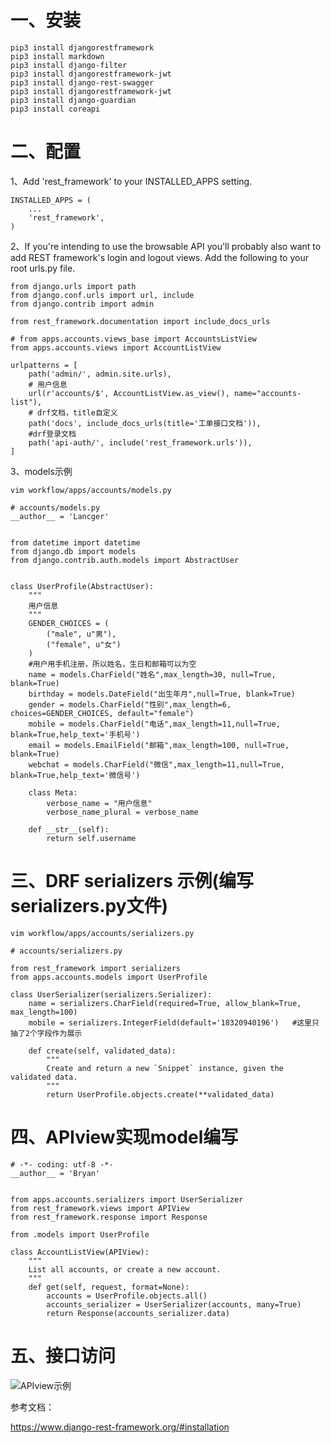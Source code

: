 # 一、安装
```
pip3 install djangorestframework
pip3 install markdown
pip3 install django-filter
pip3 install djangorestframework-jwt
pip3 install django-rest-swagger
pip3 install djangorestframework-jwt
pip3 install django-guardian
pip3 install coreapi
```

# 二、配置
1、Add 'rest_framework' to your INSTALLED_APPS setting.
```
INSTALLED_APPS = (
    ...
    'rest_framework',
)
```
2、If you're intending to use the browsable API you'll probably also want to add REST framework's login and logout views. Add the following to your root urls.py file.
```
from django.urls import path
from django.conf.urls import url, include
from django.contrib import admin

from rest_framework.documentation import include_docs_urls

# from apps.accounts.views_base import AccountsListView
from apps.accounts.views import AccountListView

urlpatterns = [
    path('admin/', admin.site.urls),
    # 用户信息
    url(r'accounts/$', AccountListView.as_view(), name="accounts-list"),
    # drf文档，title自定义
    path('docs', include_docs_urls(title='工单接口文档')),
    #drf登录文档
    path('api-auth/', include('rest_framework.urls')),
]
```
3、models示例
```
vim workflow/apps/accounts/models.py
```
```
# accounts/models.py
__author__ = 'Lancger'


from datetime import datetime
from django.db import models
from django.contrib.auth.models import AbstractUser


class UserProfile(AbstractUser):
    """
    用户信息
    """
    GENDER_CHOICES = (
        ("male", u"男"),
        ("female", u"女")
    )
    #用户用手机注册，所以姓名，生日和邮箱可以为空
    name = models.CharField("姓名",max_length=30, null=True, blank=True)
    birthday = models.DateField("出生年月",null=True, blank=True)
    gender = models.CharField("性别",max_length=6, choices=GENDER_CHOICES, default="female")
    mobile = models.CharField("电话",max_length=11,null=True, blank=True,help_text='手机号')
    email = models.EmailField("邮箱",max_length=100, null=True, blank=True)
    webchat = models.CharField("微信",max_length=11,null=True, blank=True,help_text='微信号')

    class Meta:
        verbose_name = "用户信息"
        verbose_name_plural = verbose_name

    def __str__(self):
        return self.username
```

# 三、DRF serializers 示例(编写serializers.py文件)
```
vim workflow/apps/accounts/serializers.py
```

```
# accounts/serializers.py

from rest_framework import serializers
from apps.accounts.models import UserProfile

class UserSerializer(serializers.Serializer):
    name = serializers.CharField(required=True, allow_blank=True, max_length=100)
    mobile = serializers.IntegerField(default='18320940196')   #这里只抽了2个字段作为展示

    def create(self, validated_data):
        """
        Create and return a new `Snippet` instance, given the validated data.
        """
        return UserProfile.objects.create(**validated_data)
```

# 四、APIview实现model编写
```
# -*- coding: utf-8 -*-
__author__ = 'Bryan'


from apps.accounts.serializers import UserSerializer
from rest_framework.views import APIView
from rest_framework.response import Response

from .models import UserProfile

class AccountListView(APIView):
    """
    List all accounts, or create a new account.
    """
    def get(self, request, format=None):
        accounts = UserProfile.objects.all()
        accounts_serializer = UserSerializer(accounts, many=True)
        return Response(accounts_serializer.data)
```

# 五、接口访问

  ![APIview示例](https://github.com/Lancger/study_new/blob/master/images/APIview.png)


参考文档：

https://www.django-rest-framework.org/#installation
